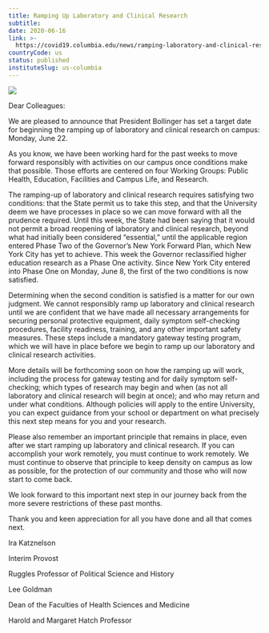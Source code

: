 ```yaml
---
title: Ramping Up Laboratory and Clinical Research
subtitle: 
date: 2020-06-16
link: >-
  https://covid19.columbia.edu/news/ramping-laboratory-and-clinical-research
countryCode: us
status: published
instituteSlug: us-columbia
---
```

![](https://covid19.columbia.edu/themes/custom/columbia/favicon-crown.png)

Dear Colleagues:

We are pleased to announce that President Bollinger has set a target date for beginning the ramping up of laboratory and clinical research on campus: Monday, June 22.

As you know, we have been working hard for the past weeks to move forward responsibly with activities on our campus once conditions make that possible. Those efforts are centered on four Working Groups: Public Health, Education, Facilities and Campus Life, and Research.

The ramping-up of laboratory and clinical research requires satisfying two conditions: that the State permit us to take this step, and that the University deem we have processes in place so we can move forward with all the prudence required. Until this week, the State had been saying that it would not permit a broad reopening of laboratory and clinical research, beyond what had initially been considered “essential,” until the applicable region entered Phase Two of the Governor’s New York Forward Plan, which New York City has yet to achieve. This week the Governor reclassified higher education research as a Phase One activity. Since New York City entered into Phase One on Monday, June 8, the first of the two conditions is now satisfied.

Determining when the second condition is satisfied is a matter for our own judgment. We cannot responsibly ramp up laboratory and clinical research until we are confident that we have made all necessary arrangements for securing personal protective equipment, daily symptom self-checking procedures, facility readiness, training, and any other important safety measures. These steps include a mandatory gateway testing program, which we will have in place before we begin to ramp up our laboratory and clinical research activities.

More details will be forthcoming soon on how the ramping up will work, including the process for gateway testing and for daily symptom self-checking; which types of research may begin and when (as not all laboratory and clinical research will begin at once); and who may return and under what conditions. Although policies will apply to the entire University, you can expect guidance from your school or department on what precisely this next step means for you and your research.

Please also remember an important principle that remains in place, even after we start ramping up laboratory and clinical research. If you can accomplish your work remotely, you must continue to work remotely. We must continue to observe that principle to keep density on campus as low as possible, for the protection of our community and those who will now start to come back.

We look forward to this important next step in our journey back from the more severe restrictions of these past months.

Thank you and keen appreciation for all you have done and all that comes next.

Ira Katznelson

Interim Provost

Ruggles Professor of Political Science and History

Lee Goldman

Dean of the Faculties of Health Sciences and Medicine

Harold and Margaret Hatch Professor
